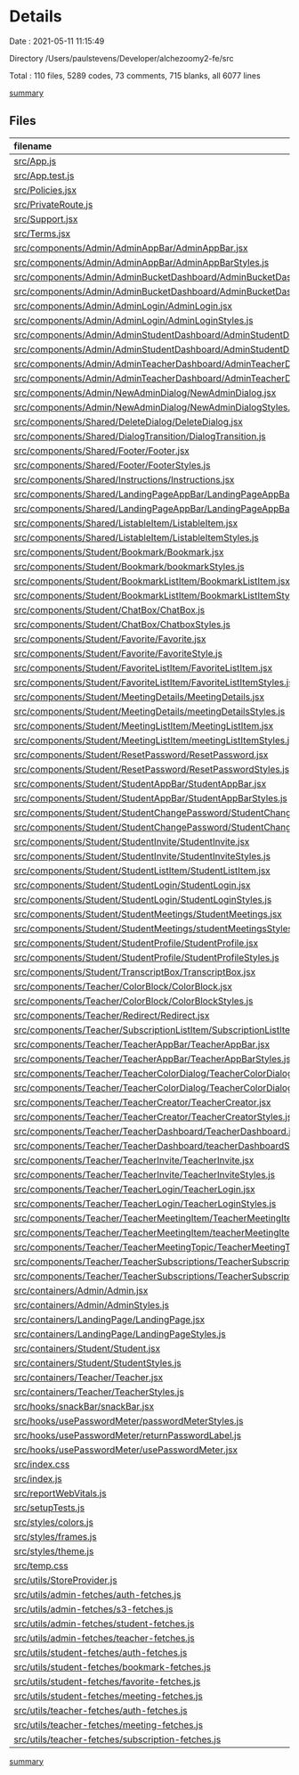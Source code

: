 # Details

Date : 2021-05-11 11:15:49

Directory /Users/paulstevens/Developer/alchezoomy2-fe/src

Total : 110 files,  5289 codes, 73 comments, 715 blanks, all 6077 lines

[summary](results.md)

## Files
| filename | language | code | comment | blank | total |
| :--- | :--- | ---: | ---: | ---: | ---: |
| [src/App.js](/src/App.js) | JavaScript | 97 | 0 | 6 | 103 |
| [src/App.test.js](/src/App.test.js) | JavaScript | 7 | 0 | 2 | 9 |
| [src/Policies.jsx](/src/Policies.jsx) | JavaScript | 161 | 0 | 4 | 165 |
| [src/PrivateRoute.js](/src/PrivateRoute.js) | JavaScript | 15 | 0 | 4 | 19 |
| [src/Support.jsx](/src/Support.jsx) | JavaScript | 7 | 0 | 2 | 9 |
| [src/Terms.jsx](/src/Terms.jsx) | JavaScript | 20 | 0 | 4 | 24 |
| [src/components/Admin/AdminAppBar/AdminAppBar.jsx](/src/components/Admin/AdminAppBar/AdminAppBar.jsx) | JavaScript | 61 | 0 | 5 | 66 |
| [src/components/Admin/AdminAppBar/AdminAppBarStyles.js](/src/components/Admin/AdminAppBar/AdminAppBarStyles.js) | JavaScript | 17 | 0 | 4 | 21 |
| [src/components/Admin/AdminBucketDashboard/AdminBucketDashboard.jsx](/src/components/Admin/AdminBucketDashboard/AdminBucketDashboard.jsx) | JavaScript | 93 | 0 | 16 | 109 |
| [src/components/Admin/AdminBucketDashboard/AdminBucketDashboardStyles.js](/src/components/Admin/AdminBucketDashboard/AdminBucketDashboardStyles.js) | JavaScript | 22 | 0 | 4 | 26 |
| [src/components/Admin/AdminLogin/AdminLogin.jsx](/src/components/Admin/AdminLogin/AdminLogin.jsx) | JavaScript | 99 | 0 | 10 | 109 |
| [src/components/Admin/AdminLogin/AdminLoginStyles.js](/src/components/Admin/AdminLogin/AdminLoginStyles.js) | JavaScript | 31 | 0 | 3 | 34 |
| [src/components/Admin/AdminStudentDashboard/AdminStudentDashboard.jsx](/src/components/Admin/AdminStudentDashboard/AdminStudentDashboard.jsx) | JavaScript | 90 | 0 | 14 | 104 |
| [src/components/Admin/AdminStudentDashboard/AdminStudentDashboardStyles.js](/src/components/Admin/AdminStudentDashboard/AdminStudentDashboardStyles.js) | JavaScript | 27 | 0 | 3 | 30 |
| [src/components/Admin/AdminTeacherDashboard/AdminTeacherDashboard.jsx](/src/components/Admin/AdminTeacherDashboard/AdminTeacherDashboard.jsx) | JavaScript | 130 | 0 | 15 | 145 |
| [src/components/Admin/AdminTeacherDashboard/AdminTeacherDashboardStyles.js](/src/components/Admin/AdminTeacherDashboard/AdminTeacherDashboardStyles.js) | JavaScript | 37 | 0 | 3 | 40 |
| [src/components/Admin/NewAdminDialog/NewAdminDialog.jsx](/src/components/Admin/NewAdminDialog/NewAdminDialog.jsx) | JavaScript | 63 | 0 | 7 | 70 |
| [src/components/Admin/NewAdminDialog/NewAdminDialogStyles.js](/src/components/Admin/NewAdminDialog/NewAdminDialogStyles.js) | JavaScript | 14 | 1 | 3 | 18 |
| [src/components/Shared/DeleteDialog/DeleteDialog.jsx](/src/components/Shared/DeleteDialog/DeleteDialog.jsx) | JavaScript | 36 | 0 | 4 | 40 |
| [src/components/Shared/DialogTransition/DialogTransition.js](/src/components/Shared/DialogTransition/DialogTransition.js) | JavaScript | 9 | 0 | 3 | 12 |
| [src/components/Shared/Footer/Footer.jsx](/src/components/Shared/Footer/Footer.jsx) | JavaScript | 26 | 0 | 4 | 30 |
| [src/components/Shared/Footer/FooterStyles.js](/src/components/Shared/Footer/FooterStyles.js) | JavaScript | 14 | 0 | 3 | 17 |
| [src/components/Shared/Instructions/Instructions.jsx](/src/components/Shared/Instructions/Instructions.jsx) | JavaScript | 95 | 0 | 3 | 98 |
| [src/components/Shared/LandingPageAppBar/LandingPageAppBar.jsx](/src/components/Shared/LandingPageAppBar/LandingPageAppBar.jsx) | JavaScript | 13 | 0 | 2 | 15 |
| [src/components/Shared/LandingPageAppBar/LandingPageAppBarStyles.js](/src/components/Shared/LandingPageAppBar/LandingPageAppBarStyles.js) | JavaScript | 7 | 0 | 4 | 11 |
| [src/components/Shared/ListableItem/ListableItem.jsx](/src/components/Shared/ListableItem/ListableItem.jsx) | JavaScript | 32 | 0 | 4 | 36 |
| [src/components/Shared/ListableItem/ListableItemStyles.js](/src/components/Shared/ListableItem/ListableItemStyles.js) | JavaScript | 0 | 0 | 1 | 1 |
| [src/components/Student/Bookmark/Bookmark.jsx](/src/components/Student/Bookmark/Bookmark.jsx) | JavaScript | 120 | 9 | 18 | 147 |
| [src/components/Student/Bookmark/bookmarkStyles.js](/src/components/Student/Bookmark/bookmarkStyles.js) | JavaScript | 9 | 0 | 4 | 13 |
| [src/components/Student/BookmarkListItem/BookmarkListItem.jsx](/src/components/Student/BookmarkListItem/BookmarkListItem.jsx) | JavaScript | 50 | 0 | 7 | 57 |
| [src/components/Student/BookmarkListItem/BookmarkListItemStyles.js](/src/components/Student/BookmarkListItem/BookmarkListItemStyles.js) | JavaScript | 19 | 0 | 3 | 22 |
| [src/components/Student/ChatBox/ChatBox.js](/src/components/Student/ChatBox/ChatBox.js) | JavaScript | 195 | 23 | 23 | 241 |
| [src/components/Student/ChatBox/ChatboxStyles.js](/src/components/Student/ChatBox/ChatboxStyles.js) | JavaScript | 51 | 1 | 3 | 55 |
| [src/components/Student/Favorite/Favorite.jsx](/src/components/Student/Favorite/Favorite.jsx) | JavaScript | 121 | 1 | 15 | 137 |
| [src/components/Student/Favorite/FavoriteStyle.js](/src/components/Student/Favorite/FavoriteStyle.js) | JavaScript | 6 | 0 | 1 | 7 |
| [src/components/Student/FavoriteListItem/FavoriteListItem.jsx](/src/components/Student/FavoriteListItem/FavoriteListItem.jsx) | JavaScript | 51 | 0 | 5 | 56 |
| [src/components/Student/FavoriteListItem/FavoriteListItemStyles.js](/src/components/Student/FavoriteListItem/FavoriteListItemStyles.js) | JavaScript | 19 | 0 | 3 | 22 |
| [src/components/Student/MeetingDetails/MeetingDetails.jsx](/src/components/Student/MeetingDetails/MeetingDetails.jsx) | JavaScript | 75 | 1 | 13 | 89 |
| [src/components/Student/MeetingDetails/meetingDetailsStyles.js](/src/components/Student/MeetingDetails/meetingDetailsStyles.js) | JavaScript | 30 | 0 | 2 | 32 |
| [src/components/Student/MeetingListItem/MeetingListItem.jsx](/src/components/Student/MeetingListItem/MeetingListItem.jsx) | JavaScript | 110 | 0 | 8 | 118 |
| [src/components/Student/MeetingListItem/meetingListItemStyles.js](/src/components/Student/MeetingListItem/meetingListItemStyles.js) | JavaScript | 16 | 0 | 3 | 19 |
| [src/components/Student/ResetPassword/ResetPassword.jsx](/src/components/Student/ResetPassword/ResetPassword.jsx) | JavaScript | 63 | 0 | 5 | 68 |
| [src/components/Student/ResetPassword/ResetPasswordStyles.js](/src/components/Student/ResetPassword/ResetPasswordStyles.js) | JavaScript | 31 | 0 | 3 | 34 |
| [src/components/Student/StudentAppBar/StudentAppBar.jsx](/src/components/Student/StudentAppBar/StudentAppBar.jsx) | JavaScript | 114 | 0 | 11 | 125 |
| [src/components/Student/StudentAppBar/StudentAppBarStyles.js](/src/components/Student/StudentAppBar/StudentAppBarStyles.js) | JavaScript | 24 | 0 | 4 | 28 |
| [src/components/Student/StudentChangePassword/StudentChangePassword.jsx](/src/components/Student/StudentChangePassword/StudentChangePassword.jsx) | JavaScript | 105 | 0 | 13 | 118 |
| [src/components/Student/StudentChangePassword/StudentChangePasswordStyles.js](/src/components/Student/StudentChangePassword/StudentChangePasswordStyles.js) | JavaScript | 28 | 0 | 3 | 31 |
| [src/components/Student/StudentInvite/StudentInvite.jsx](/src/components/Student/StudentInvite/StudentInvite.jsx) | JavaScript | 142 | 0 | 16 | 158 |
| [src/components/Student/StudentInvite/StudentInviteStyles.js](/src/components/Student/StudentInvite/StudentInviteStyles.js) | JavaScript | 31 | 0 | 3 | 34 |
| [src/components/Student/StudentListItem/StudentListItem.jsx](/src/components/Student/StudentListItem/StudentListItem.jsx) | JavaScript | 22 | 0 | 4 | 26 |
| [src/components/Student/StudentLogin/StudentLogin.jsx](/src/components/Student/StudentLogin/StudentLogin.jsx) | JavaScript | 95 | 0 | 11 | 106 |
| [src/components/Student/StudentLogin/StudentLoginStyles.js](/src/components/Student/StudentLogin/StudentLoginStyles.js) | JavaScript | 31 | 0 | 3 | 34 |
| [src/components/Student/StudentMeetings/StudentMeetings.jsx](/src/components/Student/StudentMeetings/StudentMeetings.jsx) | JavaScript | 180 | 0 | 21 | 201 |
| [src/components/Student/StudentMeetings/studentMeetingsStyles.js](/src/components/Student/StudentMeetings/studentMeetingsStyles.js) | JavaScript | 36 | 0 | 3 | 39 |
| [src/components/Student/StudentProfile/StudentProfile.jsx](/src/components/Student/StudentProfile/StudentProfile.jsx) | JavaScript | 184 | 0 | 16 | 200 |
| [src/components/Student/StudentProfile/StudentProfileStyles.js](/src/components/Student/StudentProfile/StudentProfileStyles.js) | JavaScript | 51 | 2 | 3 | 56 |
| [src/components/Student/TranscriptBox/TranscriptBox.jsx](/src/components/Student/TranscriptBox/TranscriptBox.jsx) | JavaScript | 192 | 25 | 23 | 240 |
| [src/components/Teacher/ColorBlock/ColorBlock.jsx](/src/components/Teacher/ColorBlock/ColorBlock.jsx) | JavaScript | 30 | 0 | 4 | 34 |
| [src/components/Teacher/ColorBlock/ColorBlockStyles.js](/src/components/Teacher/ColorBlock/ColorBlockStyles.js) | JavaScript | 18 | 0 | 2 | 20 |
| [src/components/Teacher/Redirect/Redirect.jsx](/src/components/Teacher/Redirect/Redirect.jsx) | JavaScript | 42 | 0 | 12 | 54 |
| [src/components/Teacher/SubscriptionListItem/SubscriptionListItem.jsx](/src/components/Teacher/SubscriptionListItem/SubscriptionListItem.jsx) | JavaScript | 29 | 0 | 5 | 34 |
| [src/components/Teacher/TeacherAppBar/TeacherAppBar.jsx](/src/components/Teacher/TeacherAppBar/TeacherAppBar.jsx) | JavaScript | 58 | 0 | 6 | 64 |
| [src/components/Teacher/TeacherAppBar/TeacherAppBarStyles.js](/src/components/Teacher/TeacherAppBar/TeacherAppBarStyles.js) | JavaScript | 25 | 0 | 5 | 30 |
| [src/components/Teacher/TeacherColorDialog/TeacherColorDialog.jsx](/src/components/Teacher/TeacherColorDialog/TeacherColorDialog.jsx) | JavaScript | 75 | 0 | 5 | 80 |
| [src/components/Teacher/TeacherColorDialog/TeacherColorDialogStyles.js](/src/components/Teacher/TeacherColorDialog/TeacherColorDialogStyles.js) | JavaScript | 37 | 0 | 4 | 41 |
| [src/components/Teacher/TeacherCreator/TeacherCreator.jsx](/src/components/Teacher/TeacherCreator/TeacherCreator.jsx) | JavaScript | 96 | 0 | 9 | 105 |
| [src/components/Teacher/TeacherCreator/TeacherCreatorStyles.js](/src/components/Teacher/TeacherCreator/TeacherCreatorStyles.js) | JavaScript | 32 | 0 | 4 | 36 |
| [src/components/Teacher/TeacherDashboard/TeacherDashboard.jsx](/src/components/Teacher/TeacherDashboard/TeacherDashboard.jsx) | JavaScript | 57 | 0 | 12 | 69 |
| [src/components/Teacher/TeacherDashboard/teacherDashboardStyles.js](/src/components/Teacher/TeacherDashboard/teacherDashboardStyles.js) | JavaScript | 13 | 0 | 5 | 18 |
| [src/components/Teacher/TeacherInvite/TeacherInvite.jsx](/src/components/Teacher/TeacherInvite/TeacherInvite.jsx) | JavaScript | 38 | 0 | 3 | 41 |
| [src/components/Teacher/TeacherInvite/TeacherInviteStyles.js](/src/components/Teacher/TeacherInvite/TeacherInviteStyles.js) | JavaScript | 16 | 0 | 3 | 19 |
| [src/components/Teacher/TeacherLogin/TeacherLogin.jsx](/src/components/Teacher/TeacherLogin/TeacherLogin.jsx) | JavaScript | 36 | 0 | 3 | 39 |
| [src/components/Teacher/TeacherLogin/TeacherLoginStyles.js](/src/components/Teacher/TeacherLogin/TeacherLoginStyles.js) | JavaScript | 22 | 2 | 2 | 26 |
| [src/components/Teacher/TeacherMeetingItem/TeacherMeetingItem.jsx](/src/components/Teacher/TeacherMeetingItem/TeacherMeetingItem.jsx) | JavaScript | 66 | 0 | 5 | 71 |
| [src/components/Teacher/TeacherMeetingItem/teacherMeetingItemsStyles.js](/src/components/Teacher/TeacherMeetingItem/teacherMeetingItemsStyles.js) | JavaScript | 22 | 0 | 3 | 25 |
| [src/components/Teacher/TeacherMeetingTopic/TeacherMeetingTopic.jsx](/src/components/Teacher/TeacherMeetingTopic/TeacherMeetingTopic.jsx) | JavaScript | 60 | 0 | 10 | 70 |
| [src/components/Teacher/TeacherSubscriptions/TeacherSubscriptionStyles.js](/src/components/Teacher/TeacherSubscriptions/TeacherSubscriptionStyles.js) | JavaScript | 36 | 0 | 3 | 39 |
| [src/components/Teacher/TeacherSubscriptions/TeacherSubscriptions.jsx](/src/components/Teacher/TeacherSubscriptions/TeacherSubscriptions.jsx) | JavaScript | 130 | 0 | 16 | 146 |
| [src/containers/Admin/Admin.jsx](/src/containers/Admin/Admin.jsx) | JavaScript | 69 | 0 | 11 | 80 |
| [src/containers/Admin/AdminStyles.js](/src/containers/Admin/AdminStyles.js) | JavaScript | 7 | 0 | 3 | 10 |
| [src/containers/LandingPage/LandingPage.jsx](/src/containers/LandingPage/LandingPage.jsx) | JavaScript | 48 | 0 | 4 | 52 |
| [src/containers/LandingPage/LandingPageStyles.js](/src/containers/LandingPage/LandingPageStyles.js) | JavaScript | 20 | 0 | 4 | 24 |
| [src/containers/Student/Student.jsx](/src/containers/Student/Student.jsx) | JavaScript | 80 | 0 | 18 | 98 |
| [src/containers/Student/StudentStyles.js](/src/containers/Student/StudentStyles.js) | JavaScript | 6 | 0 | 2 | 8 |
| [src/containers/Teacher/Teacher.jsx](/src/containers/Teacher/Teacher.jsx) | JavaScript | 103 | 0 | 13 | 116 |
| [src/containers/Teacher/TeacherStyles.js](/src/containers/Teacher/TeacherStyles.js) | JavaScript | 6 | 0 | 2 | 8 |
| [src/hooks/snackBar/snackBar.jsx](/src/hooks/snackBar/snackBar.jsx) | JavaScript | 29 | 0 | 8 | 37 |
| [src/hooks/usePasswordMeter/passwordMeterStyles.js](/src/hooks/usePasswordMeter/passwordMeterStyles.js) | JavaScript | 12 | 0 | 2 | 14 |
| [src/hooks/usePasswordMeter/returnPasswordLabel.js](/src/hooks/usePasswordMeter/returnPasswordLabel.js) | JavaScript | 28 | 0 | 2 | 30 |
| [src/hooks/usePasswordMeter/usePasswordMeter.jsx](/src/hooks/usePasswordMeter/usePasswordMeter.jsx) | JavaScript | 37 | 0 | 9 | 46 |
| [src/index.css](/src/index.css) | CSS | 12 | 0 | 2 | 14 |
| [src/index.js](/src/index.js) | JavaScript | 16 | 3 | 3 | 22 |
| [src/reportWebVitals.js](/src/reportWebVitals.js) | JavaScript | 12 | 0 | 2 | 14 |
| [src/setupTests.js](/src/setupTests.js) | JavaScript | 1 | 4 | 1 | 6 |
| [src/styles/colors.js](/src/styles/colors.js) | JavaScript | 2 | 0 | 0 | 2 |
| [src/styles/frames.js](/src/styles/frames.js) | JavaScript | 34 | 0 | 3 | 37 |
| [src/styles/theme.js](/src/styles/theme.js) | JavaScript | 27 | 0 | 1 | 28 |
| [src/temp.css](/src/temp.css) | CSS | 20 | 0 | 4 | 24 |
| [src/utils/StoreProvider.js](/src/utils/StoreProvider.js) | JavaScript | 89 | 1 | 21 | 111 |
| [src/utils/admin-fetches/auth-fetches.js](/src/utils/admin-fetches/auth-fetches.js) | JavaScript | 23 | 0 | 9 | 32 |
| [src/utils/admin-fetches/s3-fetches.js](/src/utils/admin-fetches/s3-fetches.js) | JavaScript | 15 | 0 | 4 | 19 |
| [src/utils/admin-fetches/student-fetches.js](/src/utils/admin-fetches/student-fetches.js) | JavaScript | 14 | 0 | 7 | 21 |
| [src/utils/admin-fetches/teacher-fetches.js](/src/utils/admin-fetches/teacher-fetches.js) | JavaScript | 21 | 0 | 10 | 31 |
| [src/utils/student-fetches/auth-fetches.js](/src/utils/student-fetches/auth-fetches.js) | JavaScript | 51 | 0 | 14 | 65 |
| [src/utils/student-fetches/bookmark-fetches.js](/src/utils/student-fetches/bookmark-fetches.js) | JavaScript | 21 | 0 | 6 | 27 |
| [src/utils/student-fetches/favorite-fetches.js](/src/utils/student-fetches/favorite-fetches.js) | JavaScript | 21 | 0 | 5 | 26 |
| [src/utils/student-fetches/meeting-fetches.js](/src/utils/student-fetches/meeting-fetches.js) | JavaScript | 14 | 0 | 4 | 18 |
| [src/utils/teacher-fetches/auth-fetches.js](/src/utils/teacher-fetches/auth-fetches.js) | JavaScript | 37 | 0 | 15 | 52 |
| [src/utils/teacher-fetches/meeting-fetches.js](/src/utils/teacher-fetches/meeting-fetches.js) | JavaScript | 28 | 0 | 12 | 40 |
| [src/utils/teacher-fetches/subscription-fetches.js](/src/utils/teacher-fetches/subscription-fetches.js) | JavaScript | 24 | 0 | 6 | 30 |

[summary](results.md)